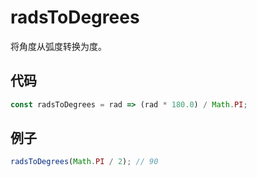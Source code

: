 # radsToDegrees

将角度从弧度转换为度。

## 代码

```js
const radsToDegrees = rad => (rad * 180.0) / Math.PI;
```

## 例子

```js
radsToDegrees(Math.PI / 2); // 90
```

